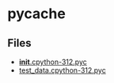 # __pycache__

## Files

- [__init__.cpython-312.pyc](__init__.cpython-312.pyc)
- [test_data.cpython-312.pyc](test_data.cpython-312.pyc)
